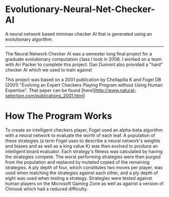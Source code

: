 Evolutionary-Neural-Net-Checker-AI
==================================

A neural network based minimax checker AI that is generated using an evolutionary algorithm.


-----
The Neural Network Checker AI was a semester long final project for a graduate evolutionary computation class I took in 2006.
I worked on a team with Ari Packer to complete this project. Dan Dumont also provided a "hard" checker AI which we used to train against


This project was based on a 2001 publication by Chellapilla K and Fogel DB (2001) "Evolving an Expert Checkers Playing Program without Using Human Expertise".
That paper can be found [here][http://www.natural-selection.com/publications_2001.html]


How The Program Works
=====================
To create an intelligent checkers player, Fogel used an alpha-beta algorithm with a neural network to evaluate the worth of
each leaf.  A population of these strategies (a term Fogel uses to describe a neural network's weights and biases and as
well as a king value K) was then evolved to produce an intelligent board evaluator.  Each strategy's fitness was
calculated by having the strategies compete. The worst performing strategies were then purged from the population and
replaced by mutated copied of the remaining strategies. A ply depth of four, which constitutes two moves per player,
was used when matching the strategies against each other, and a ply depth of eight was used when testing a strategy.
Strategies were tested against human players on the Microsoft Gaming Zone as well as against a version of Chinook which had a reduced difficulty.
